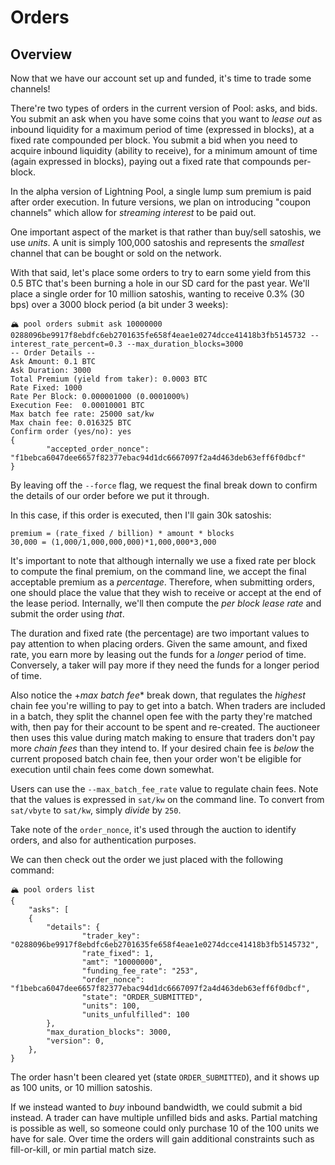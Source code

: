 # Orders

## Overview

Now that we have our account set up and funded, it's time to trade some channels!

There're two types of orders in the current version of Pool: asks, and bids.
You submit an ask when you have some coins that you want to _lease out_ as
inbound liquidity for a maximum period of time (expressed in blocks), at a
fixed rate compounded per block. You submit a bid when you need to acquire
inbound liquidity (ability to receive), for a minimum amount of time (again
expressed in blocks), paying out a fixed rate that compounds per-block.

In the alpha version of Lightning Pool, a single lump sum premium is paid after
order execution. In future versions, we plan on introducing "coupon channels"
which allow for _streaming interest_ to be paid out.

One important aspect of the market is that rather than buy/sell satoshis, we
use _units_. A unit is simply 100,000 satoshis and represents the _smallest_
channel that can be bought or sold on the network.

With that said, let's place some orders to try to earn some yield from this 0.5
BTC that's been burning a hole in our SD card for the past year. We'll place a
single order for 10 million satoshis, wanting to receive 0.3% (30 bps)
over a 3000 block period (a bit under 3 weeks):
```
🏔 pool orders submit ask 10000000 0288096be9917f8ebdfc6eb2701635fe658f4eae1e0274dcce41418b3fb5145732 --interest_rate_percent=0.3 --max_duration_blocks=3000
-- Order Details --
Ask Amount: 0.1 BTC
Ask Duration: 3000
Total Premium (yield from taker): 0.0003 BTC
Rate Fixed: 1000
Rate Per Block: 0.000001000 (0.0001000%)
Execution Fee:  0.00010001 BTC
Max batch fee rate: 25000 sat/kw
Max chain fee: 0.016325 BTC
Confirm order (yes/no): yes
{
        "accepted_order_nonce": "f1bebca6047dee6657f82377ebac94d1dc6667097f2a4d463deb63eff6f0dbcf"
}
```

By leaving off the `--force` flag, we request the final break down to confirm
the details of our order before we put it through.

In this case, if this order is executed, then I'll gain 30k satoshis:
```
premium = (rate_fixed / billion) * amount * blocks
30,000 = (1,000/1,000,000,000)*1,000,000*3,000
```

It's important to note that although internally we use a fixed rate per block
to compute the final premium, on the command line, we accept the final
acceptable premium as a _percentage_. Therefore, when submitting orders, one
should place the value that they wish to receive or accept at the end of the
lease period. Internally, we'll then compute the _per block lease rate_ and
submit the order using _that_.

The duration and fixed rate (the percentage) are two important values to pay
attention to when placing orders. Given the same amount, and fixed rate, you
earn more by leasing out the funds for a _longer_ period of time. Conversely, a
taker will pay more if they need the funds for a longer period of time.

Also notice the +*max batch fee** break down, that regulates the _highest_
chain fee you're willing to pay to get into a batch. When traders are included
in a batch, they split the channel open fee with the party they're matched
with, then pay for their account to be spent and re-created. The auctioneer
then uses this value during match making to ensure that traders don't pay more
_chain fees_ than they intend to. If your desired chain fee is _below_ the
current proposed batch chain fee, then your order won't be eligible for
execution until chain fees come down somewhat. 

Users can use the `--max_batch_fee_rate` value to regulate chain fees. Note
that the values is expressed in `sat/kw` on the command line. To convert from
`sat/vbyte` to `sat/kw`, simply _divide_ by `250`.

Take note of the `order_nonce`, it's used through the auction to identify
orders, and also for authentication purposes. 

We can then check out the order we just placed with the following command: 
```
🏔 pool orders list
{
    "asks": [
    {
        "details": {
                "trader_key": "0288096be9917f8ebdfc6eb2701635fe658f4eae1e0274dcce41418b3fb5145732",
                "rate_fixed": 1,
                "amt": "10000000",
                "funding_fee_rate": "253",
                "order_nonce": "f1bebca6047dee6657f82377ebac94d1dc6667097f2a4d463deb63eff6f0dbcf",
                "state": "ORDER_SUBMITTED",
                "units": 100,
                "units_unfulfilled": 100
        },
        "max_duration_blocks": 3000,
        "version": 0,
    },
}
```

The order hasn't been cleared yet (state `ORDER_SUBMITTED`), and it shows up as
100 units, or 10 million satoshis.

If we instead wanted to _buy_ inbound bandwidth, we could submit a bid instead.
A trader can have multiple unfilled bids and asks. Partial matching is possible
as well, so someone could only purchase 10 of the 100 units we have for sale.
Over time the orders will gain additional constraints such as fill-or-kill, or
min partial match size.
